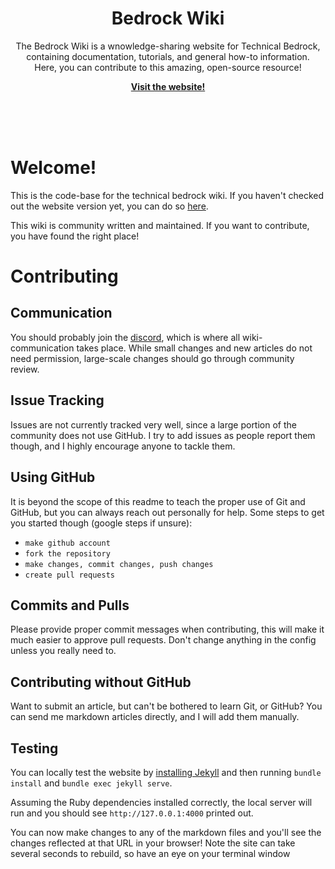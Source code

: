 <p align="center">
    <h1 align="center">Bedrock Wiki</h1>
    <p align="center">The Bedrock Wiki is a wnowledge-sharing website for Technical Bedrock, containing documentation, tutorials, and general how-to information.<br>Here, you can contribute to this amazing, open-source resource!</p>
    <p align="center"><strong><a href="https://wiki.bedrock.dev/">Visit the website!</a></strong></p>
    <br><br><br>
</p>

# Welcome!

This is the code-base for the technical bedrock wiki. If you haven't checked out the website version yet, you can do so [here](https://wiki.bedrock.dev/).

This wiki is community written and maintained. If you want to contribute, you have found the right place!

# Contributing

## Communication

You should probably join the [discord](https://discord.gg/XjV87YN), which is where all wiki-communication takes place. While small changes and new articles do not need permission, large-scale changes should go through community review.

## Issue Tracking

Issues are not currently tracked very well, since a large portion of the community does not use GitHub. I try to add issues as people report them though, and I highly encourage anyone to tackle them.

## Using GitHub

It is beyond the scope of this readme to teach the proper use of Git and GitHub, but you can always reach out personally for help. Some steps to get you started though (google steps if unsure):
 - `make github account`
 - `fork the repository`
 - `make changes, commit changes, push changes`
 - `create pull requests`

## Commits and Pulls

Please provide proper commit messages when contributing, this will make it much easier to approve pull requests. Don't change anything in the config unless you really need to.

## Contributing without GitHub

Want to submit an article, but can't be bothered to learn Git, or GitHub? You can send me markdown articles directly, and I will add them manually.

## Testing
You can locally test the website by [installing Jekyll](https://jekyllrb.com/docs/installation/#guides) and then running  `bundle install` and `bundle exec jekyll serve`.

Assuming the Ruby dependencies installed correctly, the local server will run and you should see `http://127.0.0.1:4000`
printed out.

You can now make changes to any of the markdown files and you'll see the changes reflected at that URL in your browser! Note the site can take several seconds to rebuild, so have an eye on your terminal window
